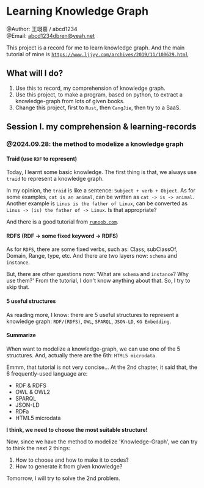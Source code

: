 # Learning Knowledge Graph

@Author: 王翊嘉 / abcd1234  
@Email: abcd1234dbren@yeah.net

This project is a record for me to learn knowledge graph. And the main tutorial of mine is [`https://www.ljjyy.com/archives/2019/11/100629.html`](https://www.ljjyy.com/archives/2019/11/100629.html)

## What will I do?

1. Use this to record, my comprehension of knowledge graph.
2. Use this project, to make a program, based on python, to extract a knowledge-graph from lots of given books.
3. Change this project, first to `Rust`, then `CangJie`, then try to a SaaS.

## Session I. my comprehension & learning-records

### @2024.09.28: the method to modelize a knowledge graph

#### Traid (use `RDF` to represent)

Today, I learnt some basic knowledge. The first thing is that, we always use `traid` to represent a knowledge graph.

In my opinion, the `traid` is like a sentence: `Subject + verb + Object`. As for some examples, `cat is an animal`, can be written as `cat -> is -> animal`. Another example is `Linus is the father of Linux`, can be converted as `Linus -> (is) the father of -> Linux`. Is that appropriate?

And there is a good tutorial from [`runoob.com`](www.runoob.com/rdf/rdf-rules.html).

#### RDFS (RDF -> some fixed keyword -> RDFS)

As for `RDFS`, there are some fixed verbs, such as: Class, subClassOf, Domain, Range, type, etc. And there are two layers now: `schema` and `instance`.

But, there are other questions now: 'What are `schema` and `instance`? Why use them?' From the tutorial, I don't know anything about that. So, I try to skip that.

#### 5 useful structures

As reading more, I know: there are 5 useful structures to represent a knowledge graph: `RDF/(RDFS)`, `OWL`, `SPARQL`, `JSON-LD`, `KG Embedding`.

#### Summarize

When want to modelize a knowledge-graph, we can use one of the 5 structures. And, actually there are the 6th: `HTML5 microdata`.

Emmm, that tutorial is not very concise... At the 2nd chapter, it said that, the 6 frequently-used language are:

- RDF & RDFS
- OWL & OWL2
- SPARQL
- JSON-LD
- RDFa
- HTML5 microdata

**I think, we need to choose the most suitable structure!**

Now, since we have the method to modelize 'Knowledge-Graph', we can try to think the next 2 things:

1. How to choose and how to make it to codes?
2. How to generate it from given knowledge?

Tomorrow, I will try to solve the 2nd problem.
